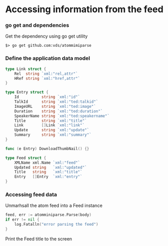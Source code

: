 # Accessing information from the feed

### go get and dependencies
Get the dependency using go get utility

    $> go get github.com:vds/atommimiparse

### Define the application data model

```go
type Link struct {
	Rel  string `xml:"rel,attr"`
	HRef string `xml:"href,attr"`
}

type Entry struct {
	Id          string `xml:"id"`
	TalkId      string `xml:"ted:talkid"`
	ImageURL    string `xml:"ted:image"`
	Duration    string `xml:"ted:duration"`
	SpeakerName string `xml:"ted:speakername"`
	Title       string `xml:"title"`
	Link        []Link `xml:"link"`
	Update      string `xml:"update"`
	Summary     string `xml:"summary"`
}

func (e Entry) DownloadThumbNail() {}

type Feed struct {
	XMLName xml.Name `xml:"feed"`
	Updated string   `xml:"updated"`
	Title   string   `xml:"title"`
	Entry   []Entry  `xml:"entry"`
}
```

### Accessing feed data
Unmarhsall the atom feed into a Feed instance

```go	
feed, err := atomminiparse.Parse(body)
if err != nil {
    log.Fatalln("error parsing the feed")
}
```

Print the Feed title to the screen
